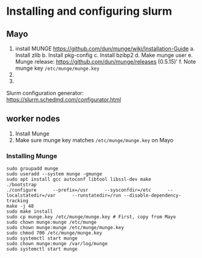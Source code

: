 # Installing and configuring slurm

## Mayo
1. install MUNGE https://github.com/dun/munge/wiki/Installation-Guide
    a. Install zlib
    b. Install pkg-config
    c. Install bzibp2
    d. Make munge user
    e. Munge release: https://github.com/dun/munge/releases (0.5.15)'
    f. Note munge key `/etc/munge/munge.key`
2. 
3. 

Slurm configuration generator: https://slurm.schedmd.com/configurator.html

## worker nodes
1. Install Munge
2. Make sure munge key matches `/etc/munge/munge.key` on Mayo



### Installing Munge
```
sudo groupadd munge 
sudo useradd --system munge -gmunge
sudo apt install gcc autoconf libtool libssl-dev make
./bootstrap
./configure      --prefix=/usr      --sysconfdir=/etc      --localstatedir=/var      --runstatedir=/run --disable-dependency-tracking
make -j 48
sudo make install
sudo cp munge.key /etc/munge/munge.key # First, copy from Mayo
sudo chown munge:munge /etc/munge
sudo chown munge:munge /etc/munge/munge.key
sudo chmod 700 /etc/munge/munge.key
sudo systemctl start munge
sudo chown munge:munge /var/log/munge
sudo systemctl start munge
```
